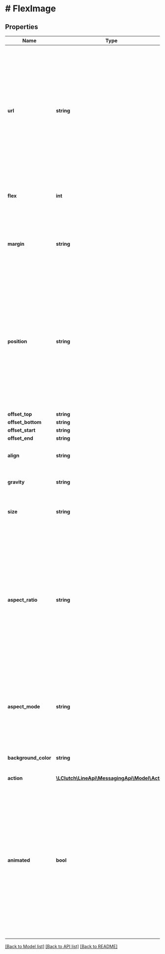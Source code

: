 # # FlexImage

## Properties

Name | Type | Description | Notes
------------ | ------------- | ------------- | -------------
**url** | **string** | Image URL (Max character limit: 2000) Protocol: HTTPS (TLS 1.2 or later) Image format: JPEG or PNG Maximum image size: 1024×1024 pixels Maximum file size: 10 MB (300 KB when the animated property is true) |
**flex** | **int** | The ratio of the width or height of this component within the parent box. | [optional]
**margin** | **string** | The minimum amount of space to include before this component in its parent container. | [optional]
**position** | **string** | Reference for offsetTop, offsetBottom, offsetStart, and offsetEnd. Specify one of the following values:  &#x60;relative&#x60;: Use the previous box as reference. &#x60;absolute&#x60;: Use the top left of parent element as reference. The default value is relative. | [optional]
**offset_top** | **string** | Offset. | [optional]
**offset_bottom** | **string** | Offset. | [optional]
**offset_start** | **string** | Offset. | [optional]
**offset_end** | **string** | Offset. | [optional]
**align** | **string** | Alignment style in horizontal direction. | [optional]
**gravity** | **string** | Alignment style in vertical direction. | [optional]
**size** | **string** | The maximum image width. This is md by default. | [optional] [default to 'md']
**aspect_ratio** | **string** | Aspect ratio of the image. &#x60;{width}:{height}&#x60; format. Specify the value of &#x60;{width}&#x60; and &#x60;{height}&#x60; in the range from &#x60;1&#x60; to &#x60;100000&#x60;. However, you cannot set &#x60;{height}&#x60; to a value that is more than three times the value of &#x60;{width}&#x60;. The default value is &#x60;1:1&#x60;. | [optional]
**aspect_mode** | **string** | The display style of the image if the aspect ratio of the image and that specified by the aspectRatio property do not match. | [optional]
**background_color** | **string** | Background color of the image. Use a hexadecimal color code. | [optional]
**action** | [**\LClutch\LineApi\MessagingApi\Model\Action**](Action.md) |  | [optional]
**animated** | **bool** | When this is &#x60;true&#x60;, an animated image (APNG) plays. You can specify a value of true up to 10 images in a single message. You can&#39;t send messages that exceed this limit. This is &#x60;false&#x60; by default. Animated images larger than 300 KB aren&#39;t played back. | [optional] [default to false]

[[Back to Model list]](../../README.md#models) [[Back to API list]](../../README.md#endpoints) [[Back to README]](../../README.md)
